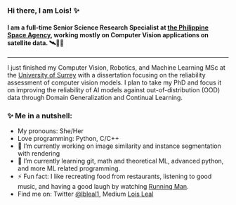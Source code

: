 ### Hi there, I am Lois! ✨
#### I am a full-time Senior Science Research Specialist at [the Philippine Space Agency](https://philsa.gov.ph/), working mostly on Computer Vision applications on satellite data. 🛰️👩‍💻
---
I just finished my Computer Vision, Robotics, and Machine Learning MSc at the [University of Surrey](https://www.surrey.ac.uk/) with a dissertation focusing on the reliability assessment of computer vision models. I plan to take my PhD and focus it on improving the reliability of AI models against out-of-distribution (OOD) data through Domain Generalization and Continual Learning. 

### ✨  Me in a nutshell:
* My pronouns: She/Her
* Love programming: Python, C/C++
* 🔭 I’m currently working on image similarity and instance segmentation with rendering
* 🌱 I’m currently learning git, math and theoretical ML, advanced python, and more ML related programming.
* ⚡ Fun fact: I like recreating food from restaurants, listening to good music, and having a good laugh by watching [Running Man](https://programs.sbs.co.kr/en/enter/runningman/main).
* Find me on: Twitter [@lbleal1](https://twitter.com/lbleal1), Medium [Lois Leal](https://lbleal1.medium.com/)

